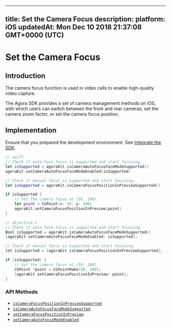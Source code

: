 
---
title: Set the Camera Focus
description: 
platform: iOS
updatedAt: Mon Dec 10 2018 21:37:08 GMT+0000 (UTC)
---
# Set the Camera Focus
## Introduction

The camera focus function is used in video calls to enable high-quality video capture.

The Agora SDK provides a set of camera management methods on iOS, with which users can switch between the front and rear cameras, set the camera zoom factor, or set the camera focus position.

## Implementation

Ensure that you prepared the development environment. See [Integrate the SDK](../../en/Video/ios_video.md).

```swift
// swift
// Check if auto-face focus is supported and start focusing.
let isSupported = agoraKit.isCameraAutoFocusFaceModeSupported()
agoraKit.setCameraAutoFocusFaceModeEnabled(isSupported)

// Check if manual focus is supported and start focusing.
let isSupported = agoraKit.isCameraFocusPositionInPreviewSupported()

if isSupported {
	// Set the camera focus at (50, 100).
	let point = CGPoint(x: 50, y: 100)
	agoraKit.setCameraFocusPositionInPreview(point)
}
```

```objective-c
// objective-c
// Check if auto-face focus is supported and start focusing.
Bool isSupported = agoraKit.isCameraAutoFocusFaceModeSupported()
[agoraKit setCameraAutoFocusFaceModeEnabled: isSupported];

// Check if manual focus is supported and start focusing.
let isSupported = [agoraKit isCameraFocusPositionInPreviewSupported];

if (isSupported) {
	// Set the camera focus at (50, 100).
	CGPoint *point = CGPointMake(50, 100);
	[agoraKit setCameraFocusPositionInPreview: point];
}
```

### API Methods

- [`isCameraFocusPositionInPreviewSupported`](https://docs.agora.io/en/Video/API%20Reference/oc/Classes/AgoraRtcEngineKit.html#//api/name/isCameraFocusPositionInPreviewSupported)
- [`isCameraAutoFocusFaceModeSupported`](https://docs.agora.io/en/Video/API%20Reference/oc/Classes/AgoraRtcEngineKit.html#//api/name/isCameraAutoFocusFaceModeSupported)
- [`setCameraFocusPositionInPreview`](https://docs.agora.io/en/Video/API%20Reference/oc/Classes/AgoraRtcEngineKit.html#//api/name/setCameraFocusPositionInPreview:)
- [`setCameraAutoFocusModeEnabled`](https://docs.agora.io/en/Video/API%20Reference/oc/Classes/AgoraRtcEngineKit.html#//api/name/setCameraAutoFocusFaceModeEnabled:)
